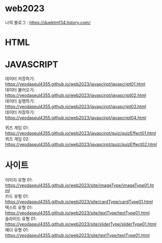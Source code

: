 # web2023

나의 블로그 : https://duektmf34.tistory.com/

# HTML

# JAVASCRIPT
데이터 저장하기: https://yeodaseul4355.github.io/web2023/javascirpt/javascript01.html   
데이터 불러오기: https://yeodaseul4355.github.io/web2023/javascirpt/javascript02.html   
데이터 실행하기: https://yeodaseul4355.github.io/web2023/javascirpt/javascript03.html   
데이터 저장하기: https://yeodaseul4355.github.io/web2023/javascirpt/javascript04.html      

퀴즈 게임 01: https://yeodaseul4355.github.io/web2023/javascirpt/quiz/quizEffect01.html   
퀴즈 게임 02: https://yeodaseul4355.github.io/web2023/javascirpt/quiz/quizEffect02.html   

# 사이트
이미지 유형 01: https://yeodaseul4355.github.io/web2023/site/imageType/imageType01.html   
카드 유형 01: https://yeodaseul4355.github.io/web2023/site/cardType/cardType01.html   
텍스트 유형 01: https://yeodaseul4355.github.io/web2023/site/textType/textType01.html   
슬라이드 유형 01: https://yeodaseul4355.github.io/web2023/site/sliderType/sliderType01.html   
헤더 유형 01: https://yeodaseul4355.github.io/web2023/site/textType/textType01.html
